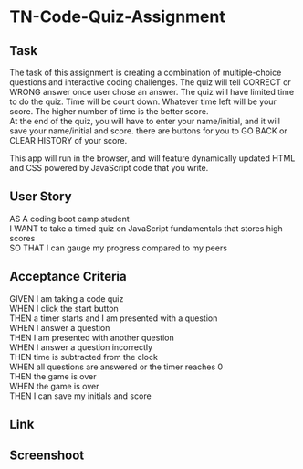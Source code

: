 # TN-Code-Quiz-Assignment

## Task
The task of this assignment is creating a combination of multiple-choice questions and interactive coding challenges. The quiz will tell CORRECT or WRONG answer once user chose an answer. The quiz will have limited time to do the quiz. Time will be count down. Whatever time left will be your score. The higher number of time is the better score.  
At the end of the quiz, you will have to enter your name/initial, and it will save your name/initial and score.
there are buttons for you to GO BACK or CLEAR HISTORY of your score.

This app will run in the browser, and will feature dynamically updated HTML and CSS powered by JavaScript code that you write.

## User Story
AS A coding boot camp student  
I WANT to take a timed quiz on JavaScript fundamentals that stores high scores  
SO THAT I can gauge my progress compared to my peers

## Acceptance Criteria
GIVEN I am taking a code quiz  
WHEN I click the start button  
THEN a timer starts and I am presented with a question  
WHEN I answer a question  
THEN I am presented with another question  
WHEN I answer a question incorrectly  
THEN time is subtracted from the clock  
WHEN all questions are answered or the timer reaches 0  
THEN the game is over  
WHEN the game is over  
THEN I can save my initials and score  

## Link

## Screenshoot